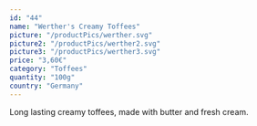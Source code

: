 ```yaml
---
id: "44"
name: "Werther's Creamy Toffees"
picture: "/productPics/werther.svg"
picture2: "/productPics/werther2.svg"
picture3: "/productPics/werther3.svg"
price: "3,60€"
category: "Toffees"
quantity: "100g"
country: "Germany"
---
```

Long lasting creamy toffees, made with butter and fresh cream.
